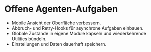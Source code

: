 # Offene Agenten-Aufgaben

- Mobile Ansicht der Oberfläche verbessern.
- Abbruch- und Retry-Hooks für asynchrone Aufgaben einbauen.
- Globale Zustände in eigene Module kapseln und wiederkehrende Utilities bündeln.
- Einstellungen und Daten dauerhaft speichern.
